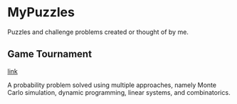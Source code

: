# MyPuzzles
Puzzles and challenge problems created or thought of by me.

## Game Tournament
[link](GameTournament/GameTournament.ipynb)

A probability problem solved using multiple approaches, namely Monte Carlo simulation, dynamic programming, linear systems, and combinatorics.

